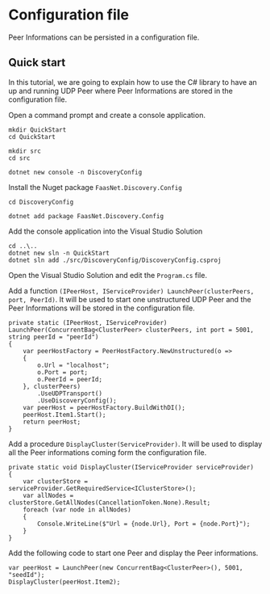 # Configuration file

Peer Informations can be persisted in a configuration file.

## Quick start

In this tutorial, we are going to explain how to use the C# library to have an up and running UDP Peer where Peer Informations are stored in the configuration file.

Open a command prompt and create a console application.

```
mkdir QuickStart
cd QuickStart

mkdir src
cd src

dotnet new console -n DiscoveryConfig
```

Install the Nuget package `FaasNet.Discovery.Config`

```
cd DiscoveryConfig

dotnet add package FaasNet.Discovery.Config
```

Add the console application into the Visual Studio Solution

```
cd ..\..
dotnet new sln -n QuickStart
dotnet sln add ./src/DiscoveryConfig/DiscoveryConfig.csproj
```

Open the Visual Studio Solution and edit the `Program.cs` file.

Add a function `(IPeerHost, IServiceProvider) LaunchPeer(clusterPeers, port, PeerId)`.
It will be used to start one unstructured UDP Peer and the Peer Informations will be stored in the configuration file.

```
private static (IPeerHost, IServiceProvider) LaunchPeer(ConcurrentBag<ClusterPeer> clusterPeers, int port = 5001, string peerId = "peerId")
{
    var peerHostFactory = PeerHostFactory.NewUnstructured(o =>
    {
        o.Url = "localhost";
        o.Port = port;
        o.PeerId = peerId;
    }, clusterPeers)
        .UseUDPTransport()
        .UseDiscoveryConfig();
    var peerHost = peerHostFactory.BuildWithDI();
    peerHost.Item1.Start();
    return peerHost;
}
```

Add a procedure `DisplayCluster(ServiceProvider)`. It will be used to display all the Peer informations coming form the configuration file.

```
private static void DisplayCluster(IServiceProvider serviceProvider)
{
    var clusterStore = serviceProvider.GetRequiredService<IClusterStore>();
    var allNodes = clusterStore.GetAllNodes(CancellationToken.None).Result;
    foreach (var node in allNodes)
    {
        Console.WriteLine($"Url = {node.Url}, Port = {node.Port}");
    }
}
```

Add the following code to start one Peer and display the Peer informations.

```
var peerHost = LaunchPeer(new ConcurrentBag<ClusterPeer>(), 5001, "seedId");
DisplayCluster(peerHost.Item2);
```